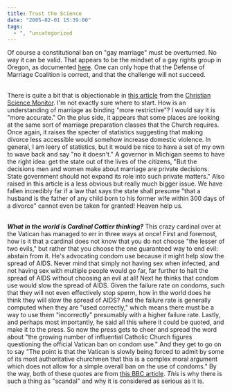 ```yaml
---
title: Trust the Science
date: "2005-02-01 15:39:00"
tags:
  - ", "uncategorized
---
```

Of course a constitutional ban on "gay marriage" must
be overturned.  No way it can be valid.  That appears to
be the mindset of a gay rights group in Oregon, as documented <a href="http://news.findlaw.com/ap_stories/other/1110/2-1-2005/20050201033008_02.html">here</a>.
One can only hope that the Defense of Marriage Coalition is correct,
and that the challenge will not succeed. <br  /><br  />

There is quite a bit that is objectionable in <a href="http://www.csmonitor.com/2005/0201/p01s01-ussc.html">this
article</a> from the <a href="http://www.csmonitor.com/">Christian
Science Monitor</a>.  I'm not exactly sure where to start.  How is
an understanding of marriage as binding "more restrictive"?  I would
say it is "more accurate."  On the plus side, it appears that some
places are looking at the same sort of marriage preparation classes
that the Church requires.  Once again, it raises the specter of
statistics suggesting that making divorce less accessible would
somehow increase domestic violence.  In general, I am leery of
statistics, but it would be nice to have a set of my own to wave
back and say "no it doesn't."  A governor in Michigan seems to have
the right idea: get the state out of the lives of the citizens,
"But the decisions men and women make about marriage are private
decisions. State government should not expand its role into such
private matters."  Also raised in this article is a less obvious
but really much bigger issue.  We have fallen incredibly far if a
law that says the state shall presume "that a husband is the father
of any child born to his former wife within 300 days of a divorce"
cannot even be taken for granted!  Heaven help us.<br  /><br  />

<em><strong>What in the world is Cardinal Cottier
thinking&#x203d;</strong></em> This crazy cardinal over at the
Vatican has managed to err in three ways at once!  First and
foremost, how is it that a cardinal does not know that you do not
choose "the lesser of two evils," but rather that you choose the
one guaranteed way to end evil: abstain from it.  He's advocating
condom use because it might help slow the spread of AIDS.  Never mind
that simply not having sex when infected, and not having sex with
multiple people would go far, far further to halt the spread of AIDS
without choosing an evil at all!  Next he thinks that condom use
would slow the spread of AIDS.  Given the failure rate on condoms,
such that they will not even effectively stop sperm, how in the
world does he think they will slow the spread of AIDS?  And the
failure rate is generally computed when they are "used correctly,"
which means there must be a way to use them "incorrectly" presumably
with a higher failure rate.  Lastly, and perhaps most importantly,
he said all this where it could be quoted, and make it to the press.
So now the press gets to cheer and spread the word about "the
growing number of influential Catholic Church figures questioning
the official Vatican ban on condom use."  And they get to go on
to say "The point is that the Vatican is slowly being forced to
admit by some of its most authoritative churchmen that this is a
complex moral argument which does not allow for a simple overall
ban on the use of condoms."  By the way, both of these quotes are
from <a href="http://news.bbc.co.uk/2/hi/europe/4226489.stm">this
BBC article</a>.  <em>This</em> is why there is such a thing as
"scandal" and why it is considered as serious as it is.

